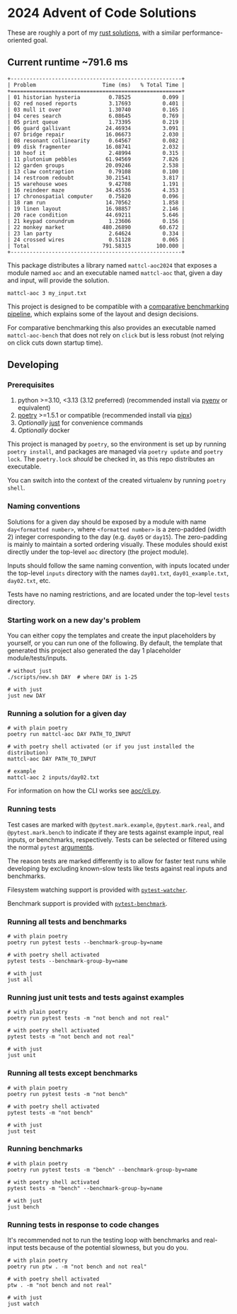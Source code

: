 # 2024 Advent of Code Solutions

These are roughly a port of my [rust
solutions](https://github.com/mattcl/aoc2024), with a similar
performance-oriented goal.


## Current runtime ~791.6 ms

```
+------------------------------------------------------+
| Problem                     Time (ms)   % Total Time |
+======================================================+
| 01 historian hysteria         0.78525          0.099 |
| 02 red nosed reports          3.17693          0.401 |
| 03 mull it over               1.30740          0.165 |
| 04 ceres search               6.08645          0.769 |
| 05 print queue                1.73395          0.219 |
| 06 guard gallivant           24.46934          3.091 |
| 07 bridge repair             16.06673          2.030 |
| 08 resonant collinearity      0.64567          0.082 |
| 09 disk fragmenter           16.08741          2.032 |
| 10 hoof it                    2.48994          0.315 |
| 11 plutonium pebbles         61.94569          7.826 |
| 12 garden groups             20.09246          2.538 |
| 13 claw contraption           0.79108          0.100 |
| 14 restroom redoubt          30.21541          3.817 |
| 15 warehouse woes             9.42708          1.191 |
| 16 reindeer maze             34.45536          4.353 |
| 17 chronospatial computer     0.75820          0.096 |
| 18 ram run                   14.70562          1.858 |
| 19 linen layout              16.98857          2.146 |
| 20 race condition            44.69211          5.646 |
| 21 keypad conundrum           1.23606          0.156 |
| 22 monkey market            480.26890         60.672 |
| 23 lan party                  2.64624          0.334 |
| 24 crossed wires              0.51128          0.065 |
| Total                       791.58315        100.000 |
+------------------------------------------------------+
```

This package distributes a library named
`mattcl-aoc2024` that
exposes a module named `aoc` and an executable named
`mattcl-aoc` that, given a day and input, will
provide the solution.

```
mattcl-aoc 3 my_input.txt
```


This project is designed to be compatible with a [comparative benchmarking
pipeline](https://github.com/mattcl/aoc-benchmarks/blob/master/SPECIFICATION.md),
which explains some of the layout and design decisions.

For comparative benchmarking this also provides an executable named
`mattcl-aoc-bench` that does not rely on `click` but is less
robust (not relying on click cuts down startup time).


## Developing

### Prerequisites

1. python >=3.10, <3.13 (3.12 preferred) (recommended install via
   [pyenv](https://github.com/pyenv/pyenv) or equivalent)
2. [poetry](https://python-poetry.org/docs/#installing-with-pipx) >=1.5.1 or
   compatible (recommended install via [pipx](https://pypa.github.io/pipx/))
3. _Optionally_ [just](https://github.com/casey/just#packages) for convenience commands
4. _Optionally_ docker


This project is managed by `poetry`, so the environment is set up by running
`poetry install`, and packages are managed via `poetry update` and `poetry
lock`. The `poetry.lock` _should_ be checked in, as this repo distributes an
executable.

You can switch into the context of the created virtualenv by running `poetry
shell`.


### Naming conventions

Solutions for a given day should be exposed by a module with name `day<formatted
number>`, where `<formatted number>` is a zero-padded (width 2) integer
corresponding to the day (e.g. `day05` or `day15`). The zero-padding is mainly
to maintain a sorted ordering visually. These modules should exist directly
under the top-level `aoc` directory (the project module).

Inputs should follow the same naming convention, with inputs located
under the top-level `inputs` directory with the names `day01.txt`,
`day01_example.txt`, `day02.txt`, etc.

Tests have no naming restrictions, and are located under the top-level `tests`
directory.


### Starting work on a new day's problem

You can either copy the templates and create the input placeholders by yourself,
or you can run one of the following. By default, the template that generated
this project also generated the day 1 placeholder module/tests/inputs.

```
# without just
./scripts/new.sh DAY  # where DAY is 1-25

# with just
just new DAY
```


### Running a solution for a given day

```
# with plain poetry
poetry run mattcl-aoc DAY PATH_TO_INPUT

# with poetry shell activated (or if you just installed the distribution)
mattcl-aoc DAY PATH_TO_INPUT

# example
mattcl-aoc 2 inputs/day02.txt
```

For information on how the CLI works see [aoc/cli.py](aoc/cli.py).


### Running tests

Test cases are marked with `@pytest.mark.example`, `@pytest.mark.real`, and
`@pytest.mark.bench` to indicate if they are tests against example input, real
inputs, or benchmarks, respectively. Tests can be selected or filtered using the
normal `pytest`
[arguments](https://docs.pytest.org/en/latest/example/markers.html#mark-run).

The reason tests are marked differently is to allow for faster test runs while
developing by excluding known-slow tests like tests against real inputs and
benchmarks.

Filesystem watching support is provided with
[`pytest-watcher`](https://github.com/olzhasar/pytest-watcher).

Benchmark support is provided with
[`pytest-benchmark`](https://pypi.org/project/pytest-benchmark/).


### Running all tests and benchmarks

```
# with plain poetry
poetry run pytest tests --benchmark-group-by=name

# with poetry shell activated
pytest tests --benchmark-group-by=name

# with just
just all
```


### Running just unit tests and tests against examples

```
# with plain poetry
poetry run pytest tests -m "not bench and not real"

# with poetry shell activated
pytest tests -m "not bench and not real"

# with just
just unit
```


### Running all tests except benchmarks

```
# with plain poetry
poetry run pytest tests -m "not bench"

# with poetry shell activated
pytest tests -m "not bench"

# with just
just test
```


### Running benchmarks

```
# with plain poetry
poetry run pytest tests -m "bench" --benchmark-group-by=name

# with poetry shell activated
pytest tests -m "bench" --benchmark-group-by=name

# with just
just bench
```


### Running tests in response to code changes

It's recommended not to run the testing loop with benchmarks and real-input
tests because of the potential slowness, but you do you.

```
# with plain poetry
poetry run ptw . -m "not bench and not real"

# with poetry shell activated
ptw . -m "not bench and not real"

# with just
just watch
